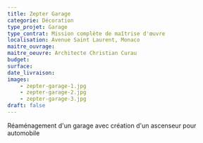 ```yaml
---
title: Zepter Garage
categorie: Décoration
type_projet: Garage
type_contrat: Mission complète de maîtrise d'œuvre
localisation: Avenue Saint Laurent, Monaco
maitre_ouvrage:
maitre_oeuvre: Architecte Christian Curau
budget:
surface:
date_livraison:
images:
    - zepter-garage-1.jpg
    - zepter-garage-2.jpg
    - zepter-garage-3.jpg
draft: false
---
```

Réaménagement d'un garage avec création d'un ascenseur pour automobile